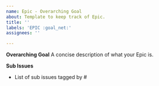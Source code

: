 ```yaml
---
name: Epic - Overarching Goal
about: Template to keep track of Epic.
title: ''
labels: 'EPIC :goal_net:'
assignees: ''

---
```


**Overarching Goal**
A concise description of what your Epic is.

**Sub Issues**
- List of sub issues tagged by #
